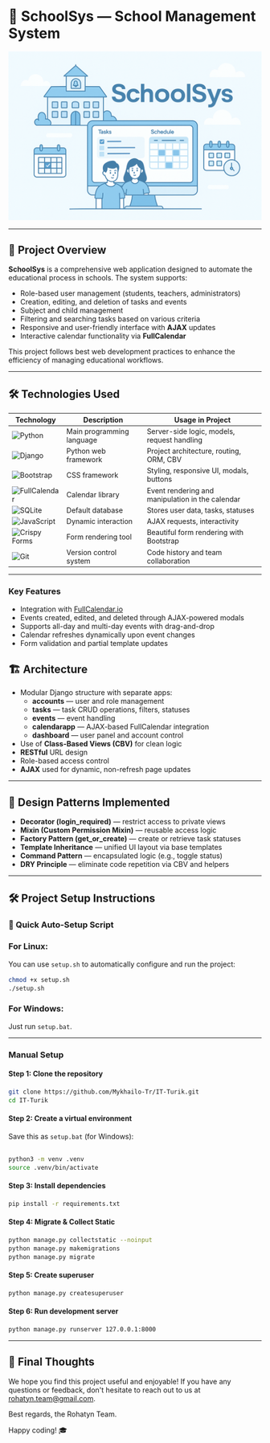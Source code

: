 # 🚀 SchoolSys — School Management System

![Project Banner](https://github.com/Mykhailo-Tr/IT-Turik/raw/main/banner.png)

---

## 📖 Project Overview

**SchoolSys** is a comprehensive web application designed to automate the educational process in schools. The system supports:
- Role-based user management (students, teachers, administrators)
- Creation, editing, and deletion of tasks and events
- Subject and child management
- Filtering and searching tasks based on various criteria
- Responsive and user-friendly interface with **AJAX** updates
- Interactive calendar functionality via **FullCalendar**

This project follows best web development practices to enhance the efficiency of managing educational workflows.

---

## 🛠️ Technologies Used

| Technology          | Description                                | Usage in Project                                         |
|---------------------|--------------------------------------------|----------------------------------------------------------|
| ![Python](https://img.shields.io/badge/Python-3.13-blue?logo=python&style=flat-square) | Main programming language | Server-side logic, models, request handling               |
| ![Django](https://img.shields.io/badge/Django-5.2-green?logo=django&style=flat-square) | Python web framework       | Project architecture, routing, ORM, CBV                   |
| ![Bootstrap](https://img.shields.io/badge/Bootstrap-5-purple?logo=bootstrap&style=flat-square) | CSS framework              | Styling, responsive UI, modals, buttons                   |
| ![FullCalendar](https://img.shields.io/badge/FullCalendar-6.1.x-orange?logo=javascript&style=flat-square) | Calendar library           | Event rendering and manipulation in the calendar          |
| ![SQLite](https://img.shields.io/badge/SQLite-3.39-lightgrey?logo=sqlite&style=flat-square) | Default database            | Stores user data, tasks, statuses                         |
| ![JavaScript](https://img.shields.io/badge/JavaScript-ES6-yellow?logo=javascript&style=flat-square) | Dynamic interaction         | AJAX requests, interactivity                              |
| ![Crispy Forms](https://img.shields.io/badge/django--crispy--forms-orange?logo=django&style=flat-square) | Form rendering tool         | Beautiful form rendering with Bootstrap                   |
| ![Git](https://img.shields.io/badge/Git-F05032?logo=git&style=flat-square)           | Version control system      | Code history and team collaboration                      |

---

### Key Features
- Integration with [FullCalendar.io](https://fullcalendar.io/)
- Events created, edited, and deleted through AJAX-powered modals
- Supports all-day and multi-day events with drag-and-drop
- Calendar refreshes dynamically upon event changes
- Form validation and partial template updates

## 🏗 Architecture

- Modular Django structure with separate apps:
  - **accounts** — user and role management
  - **tasks** — task CRUD operations, filters, statuses
  - **events** — event handling
  - **calendarapp** — AJAX-based FullCalendar integration
  - **dashboard** — user panel and account control
- Use of **Class-Based Views (CBV)** for clean logic
- **RESTful** URL design
- Role-based access control
- **AJAX** used for dynamic, non-refresh page updates

---

## 🧩 Design Patterns Implemented

- **Decorator (login_required)** — restrict access to private views
- **Mixin (Custom Permission Mixin)** — reusable access logic
- **Factory Pattern (get_or_create)** — create or retrieve task statuses
- **Template Inheritance** — unified UI layout via base templates
- **Command Pattern** — encapsulated logic (e.g., toggle status)
- **DRY Principle** — eliminate code repetition via CBV and helpers

---

## 🛠️ Project Setup Instructions

### 🔧 Quick Auto-Setup Script
### For Linux:
You can use `setup.sh` to automatically configure and run the project:

```bash
chmod +x setup.sh
./setup.sh
```

### For Windows: 

Just run `setup.bat`.

---

### Manual Setup

#### Step 1: Clone the repository
```bash
git clone https://github.com/Mykhailo-Tr/IT-Turik.git
cd IT-Turik
```

#### Step 2: Create a virtual environment
Save this as `setup.bat` (for Windows):
```bat

```
```bash
python3 -m venv .venv
source .venv/bin/activate
```

#### Step 3: Install dependencies
```bash
pip install -r requirements.txt
```

#### Step 4: Migrate & Collect Static
```bash
python manage.py collectstatic --noinput
python manage.py makemigrations
python manage.py migrate
```

#### Step 5: Create superuser
```bash
python manage.py createsuperuser
```

#### Step 6: Run development server
```bash
python manage.py runserver 127.0.0.1:8000
```
---

## 🎉 Final Thoughts

We hope you find this project useful and enjoyable! If you have any questions or feedback, don't hesitate to reach out to us at [rohatyn.team@gmail.com](mailto:rohatyn.team@gmail.com).

Best regards, the Rohatyn Team.

Happy coding! 🎓
